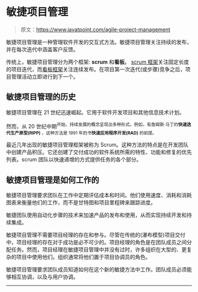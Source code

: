 # 敏捷项目管理

> 原文：<https://www.javatpoint.com/agile-project-management>

敏捷项目管理是一种管理软件开发的交互式方法。敏捷项目管理关注持续的发布，并在每次迭代中涵盖客户反馈。

传统上，敏捷项目管理分为两个框架: **scrum** 和**看板**。 [scrum 框架](agile-scrum)关注固定长度的项目迭代，而[看板框架](agile-kanban)关注连续发布。在项目第一次迭代(或步骤)竞争之后，项目管理活动立即进行到下一个。

## 敏捷项目管理的历史

敏捷项目管理在 21 世纪迅速崛起。它用于软件开发项目和其他信息技术计划。

然而，从 20 世纪中期<sup>开始，持续发展的概念呈现出多种形式。例如，有詹姆斯·马丁的**快速迭代生产原型(RIPP)** ，这种方法是 1991 年的书**快速应用程序开发(RAD)** 的前提。</sup>

最近几年出现的敏捷项目管理框架被称为 Scrum。这种方法的特点是在开发团队中创建产品积压。它还创建了交付成功的软件系统所需的特性、功能和修复的优先列表。scrum 团队以快速递增的方式提供任务的各个部分。

## 敏捷项目管理是如何工作的

敏捷项目管理要求团队在工作中定期评估成本和时间。他们使用速度、消耗和消耗图表来衡量他们的工作，而不是甘特图和项目里程碑来跟踪进度。

敏捷团队使用自动化步骤的技术来加速产品的发布和使用，从而实现持续开发和持续集成。

敏捷项目管理不需要项目经理的存在和参与。尽管在传统的(瀑布模型)项目交付中，项目经理的存在对于成功是必不可少的。项目经理的角色是在团队成员之间分配任务。然而，项目经理在敏捷项目管理中并没有过时，许多组织在大型的、更复杂的项目中使用他们。组织通常将他们置于项目协调员的角色。

敏捷项目管理要求团队成员知道如何在这个新的敏捷方法中工作。团队成员必须能够相互协调，以及与用户协调。

* * *